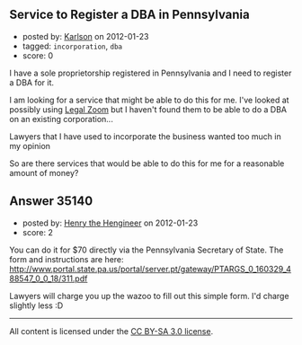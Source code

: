 ## Service to Register a DBA in Pennsylvania

- posted by: [Karlson](https://stackexchange.com/users/-1/15252-karlson) on 2012-01-23
- tagged: `incorporation`, `dba`
- score: 0

I have a sole proprietorship registered in Pennsylvania and I need to register a DBA for it.

I am looking for a service that might be able to do this for me.  I've looked at possibly using [Legal Zoom](http://www.legalzoom.com) but I haven't found them to be able to do a DBA on an existing corporation...

Lawyers that I have used to incorporate the business wanted too much in my opinion

So are there services that would be able to do this for me for a reasonable amount of money?


## Answer 35140

- posted by: [Henry the Hengineer](https://stackexchange.com/users/-1/1692-henry-the-hengineer) on 2012-01-23
- score: 2

You can do it for $70 directly via the Pennsylvania Secretary of State. The form and instructions are here: 
http://www.portal.state.pa.us/portal/server.pt/gateway/PTARGS_0_160329_488547_0_0_18/311.pdf

Lawyers will charge you up the wazoo to fill out this simple form. I'd charge slightly less :D



---

All content is licensed under the [CC BY-SA 3.0 license](https://creativecommons.org/licenses/by-sa/3.0/).
